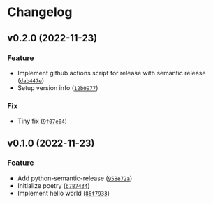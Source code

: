 # Changelog

<!--next-version-placeholder-->

## v0.2.0 (2022-11-23)
### Feature
* Implement github actions script for release with semantic release ([`dab447e`](https://github.com/supertone-inc/semantic-release-non-js/commit/dab447e69cf48a47cd279239398e7d9d2908a9ee))
* Setup version info ([`12b0977`](https://github.com/supertone-inc/semantic-release-non-js/commit/12b09770bc5d79ef274a5eab4a6191fe13b4613e))

### Fix
* Tiny fix ([`9f07e04`](https://github.com/supertone-inc/semantic-release-non-js/commit/9f07e04ca4eec35f2a3006ec0568a0405b8589fd))

## v0.1.0 (2022-11-23)
### Feature
* Add python-semantic-release ([`958e72a`](https://github.com/supertone-inc/semantic-release-non-js/commit/958e72ad68d9211249a88781d1e1211a92fa3085))
* Initialize poetry ([`b787434`](https://github.com/supertone-inc/semantic-release-non-js/commit/b78743492b33509f6f8b9d249579e18e452f40d8))
* Implement hello world ([`86f7933`](https://github.com/supertone-inc/semantic-release-non-js/commit/86f7933340e224e7f9c4c1c845fe22aaa2dc917d))
